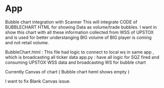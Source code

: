 # App
Bubble chart integration with Scanner
This will integrate CODE of BUBBLECHART HTML for showing Data as volume/trade bubbles.
I want in show this chart with all these information collected from WSS of UPSTOX and is used for better understanging BIG volume of BIG player is coming and not retail volume.

BubbleChart.html : This file had logic to connect to local ws in same app , which is broadcasting all ticker data
app.py : have all logic for SQZ fired and consuming UPSTOX WSS data and broadcasting WS for bubble chart

Currently Canvas of chart ( Bubble chart heml shows empty ) 

I want to fix 
Blank Canvas issue.
